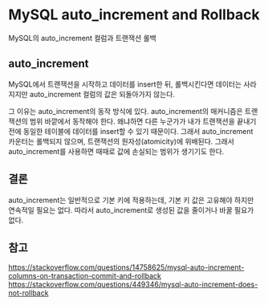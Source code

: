 # MySQL auto_increment and Rollback
MySQL의 auto_increment 컬럼과 트랜잭션 롤백

## auto_increment
MySQL에서 트랜잭션을 시작하고 데이터를 insert한 뒤, 롤백시킨다면 데이터는 사라지지만 auto_increment 컬럼의 값은 되돌아가지 않는다.  

그 이유는 auto_increment의 동작 방식에 있다. auto_increment의 매커니즘은 트랜잭션의 범위 바깥에서 동작해야 한다. 왜냐하면 다른 누군가가 내가 트랜잭션을 끝내기 전에 동일한 테이블에 데이터를 insert할 수 있기 때문이다. 그래서 auto_increment 카운터는 롤백되지 않으며, 트랜잭션의 원자성(atomicity)에 위배된다. 그래서 auto_increment를 사용하면 때때로 값에 손실되는 범위가 생기기도 한다.   

## 결론
auto_increment는 일반적으로 기본 키에 적용하는데, 기본 키 값은 고유해야 하지만 연속적일 필요는 없다. 따라서 auto_increment로 생성된 값을 줄이거나 바꿀 필요가 없다. 

## 참고
https://stackoverflow.com/questions/14758625/mysql-auto-increment-columns-on-transaction-commit-and-rollback  
https://stackoverflow.com/questions/449346/mysql-auto-increment-does-not-rollback  